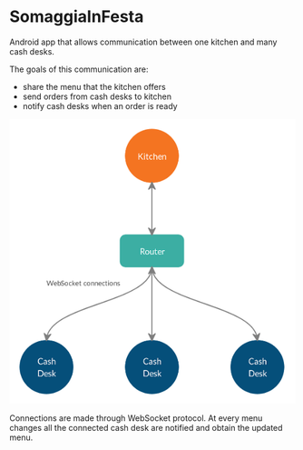 # SomaggiaInFesta

Android app that allows communication between one kitchen and many cash desks. 

The goals of this communication are:

* share the menu that the kitchen offers 
* send orders from cash desks to kitchen
* notify cash desks when an order is ready

![alt text](https://github.com/nicholasala/SomaggiaInFesta/blob/master/images/scheme.png)

Connections are made through WebSocket protocol. At every menu changes all the connected cash desk are notified and obtain the updated menu. 